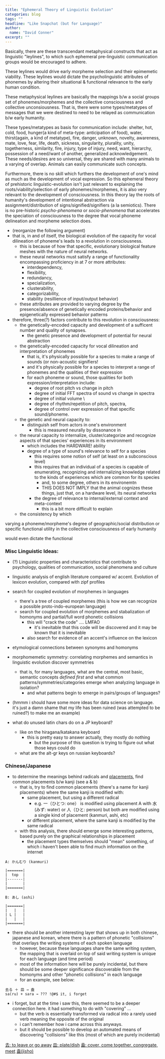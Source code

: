 ```yaml
---
title: "Ephemeral Theory of Linguistic Evolution"
categories: blog
tags: ""
headline: "Like Snapchat (but for Language)"
author:
  name: "David Conner"
excerpt: ""
---
```


Basically, there are these transcendant metaphysical constructs that
act as linguistic "leylines", to which such ephemeral pre-linguistic
communication groups would be encouraged to adhere.

These leylines would drive early morpheme selection and their
epimemetic viability. These leylines would dictate the
psycholinguistic attributes of phonemes by altering their situational
& functional relevance to the early human condition.

These metaphysical leylines are basically the mappings b/w a social
groups set of phonemes/morphemes and the collective consciousness and
collective unconsiousness.  That is, there were some types/metatypes
of messages that we were destined to need to be relayed as
communication b/w early humanity.

These types/metatypes as basis for communication include: shelter,
hot, cold, food, hunger(a kind of meta-type: anticipation of food),
water, thirst(again, a kind of metatype), fire, danger, unknown,
novelty, awareness, mate, love, fear, life, death, sickness,
singularity, plurality, unity, togetherness, similarity, fire, injury,
type of injury, need, want, hierarchy, possession of a need/want of
another, generalized acknowledgement. These needs/desires are so
universal, they are shared with many animals to a varying of
overlap. Animals can easily communicate such concepts.

Furthermore, there is no skill which furthers the development of one's
mind as much as the development of vocal expression. So this ephemeral
theory of prehistoric linguistic-evolution isn't just relevant to
explaining the roots/viability/selection of early phonemes/morphemes,
it is also very relevant to the development of consciousness. In this
theory lay the roots of humanity's development of intentional
abstraction via assignment/distribution of signs/signified/signifiers
(a la semiotics). There is no pre-historic *psycho-phenomena* or
*socio-phenomena* that accelerates the speciation of consciousness to
the degree that vocal phoneme delineation and morpheme selection does.

- (reorganize the following argument)
- that is, in and of itself, the biological evolution of the capacity
  for vocal dilineation of phoneme's leads to a revolution in
  consciousness.
  - this is because of how that specific, evolutionary biological
    feature meshes with the nature of neural networks.
  - these neural networks must satisfy a range of functionality
    encompassing proficiency in at 7 or more attributes:
    - interdependency,
    - flexibility,
    - redundancy,
    - specialization,
    - clusterability,
    - categorizability,
    - stability (resillience of input/output behavior)
  - these attributes are provided to varying degree by the
    presence/absence of genetically encoded proteins/behavior and
    epigenetically expressed behavior patterns
- therefore, three(?) factors contribute to this revolution in consciousness:
  - the genetically-encoded capacity and development of a sufficent
    number and quality of synapses.
    - the genetic presence and development of potential for neural
      abstraction
  - the genetically-encoded capacity for vocal dilineation and
    interpretation of phonemes
    - that is, it's physically possible for a species to make a range
      of sounds (or non-acoustic signifiers!
    - and it's physically possible for a species to interpret a range
      of phonemes and the qualities of their expression
    - for each phoneme or sound, those qualities for both
      expression/interpretation include:
      - degree of root pitch vs change in pitch
      - degree of initial FFT spectra of sound vs change in spectra
      - degree of initial volume \
      - degree of rhythm/repetition of pitch, spectra,
      - degree of control over expression of that specific
        sound/phoneme.
  - the genetic and neural capacity to:
    - distinguish self from actors in one's environment
      - this is measured neurally by dissonance in
  - the neural capacity to internalize, cluster/categorize and
    recognize aspects of that species' experiences in its environment
    - which includes the HARDWARE! ability
    - degree of a type of sound's relevance to self for a species
        - this requires some notion of self (at least on a
          subconscious level)
        - this requires that an individual of a species is capable of
          enumerating, recognizing and internalizing knowledge related
          to the kinds of experiences which are common for its species
          - and, to some degree, others in its environemtn
          - THIS DOES NOT IMPLY that the animal cognizes these things,
            just that, on a hardware level, its neural networks
      - the degree of relevance to internal/external context and
        meta-context
        - this is a bit more difficult to explain
  - the consistency by which


varying a phoneme/morpheme's
degree of geographic/social distribution or specific functional
utility in the collective consciousness of early humanity

would even dictate the functional

### Misc Linguistic Ideas:

- (?) Linguistic properties and characteristics that contribute to
  psychology, qualities of communication, social phenomena and culture

- linguistic analysis of english literature compared w/
  accent. Evolution of lexicon evolution, compared with zipf profiles

- search for coupled evolution of morphemes in languages
  - there's a tree of coupled morphemes (this is how we can recognize
    a possible proto-indo-european language)
  - search for coupled evolution of morphemes and stabalization of
    homonyms and partial/full word phonetic collisions
    - this will "crack the code" .... LMFAO
      - it's inevitable that this code will be discovered and it may
        be known that it is inevitable
    - also search for evidence of an accent's influence on the lexicon
- etymological connections between synonyms and homonyms

- morphomemetic symmetry: correlating morphemes and semantics in
  linguistic evolution discover symmetries
  - that is, for many languages, what are the central, most basic,
    semantic concepts *defined first* and what common
    patterns/symmetries/categories emerge when analyzing language in
    isolation?
    - and what patterns begin to emerge in pairs/groups of languages?

- (hmmm i should have some more ideas for data science on
  language. it's just a damn shame that my life has been ruined (was
  attempted to be ruined?) to make me an example)

- what do unused latin chars do on a JP keyboard?
  - like on the hiragana/katakana keyboard
    - this is pretty easy to answer actually, they mostly do nothing
      - but the purpose of this question is trying to figure out what
        those keys could do
  - what are the alt-gr keys on russian keyboards?

### Chinese/Japanese

- to determine the meanings behind radicals and
  [placements](https://kanjialive.com/214-traditional-kanji-radicals/),
  find common placements b/w kanji (see a & b)
  - that is, try to find common placements (there's a name for kanji
    placements) where the same kanji is modified with:
    - same placement, but using a different radical
      - e.g. 一（ひとつ: one） is modified using placement A with 水
        (みず: water) or 人（ひと: person) but both are modified using
        a single kind of placement (kanmuri, ashi, etc)
    - or different placement, where the same kanji is modified by the
      same radical
  - with this analysis, there should emerge some interesting patterns,
    based purely on the graphical relationships in placement
    - the placement types themselves should "mean" something, of which
      i haven't been able to find much information on the internet

```
A: かんむり (kanmuri)

|=======|
|  top  |
|-------|
|       |
|=======|

B: あし (ashi)

|=======|
|   |   |
| L |   |
|   |   |
|=======|
```

- there should be another interesting layer that shows up in both
  chinese, japanese and korean, where there is a pattern of phonetic
  "collisions" that overlays the writing systems of each spoken
  language
  - however, because these languages share the same writing system,
    the mapping that is overlaid on top of said writing system is
    unique for each language (and time period)
  - most of the information here will be purely incidental, but there
    should be some deeper significance discoverable from the homonyms
    and other "phonetic collisions" in each language
  - for an example, see below:


```
去る ＋ 皿 → 盍
sa(ru) + sara → ??? !@#$ it, i forget
```

- i forget, but at the time i saw this, there seemed to be a deeper
  connection here. it had something to do with "covering" ...
  - but the verb is essentially transformed via radical into a rarely
    used verb meaning the opposite of the original
  - i can't remember how i came across this anyways.
  - but it should be possible to develop an automated means of
    discovering "collisions" like this (most of which are purely
    incidental)

[去: to leave or go away](https://en.wiktionary.org/wiki/%E5%8E%BB#Japanese)
[皿: plate/dish](https://en.wiktionary.org/wiki/%E7%9A%BF)
[盍: cover, come together, congregate, meet](https://en.wiktionary.org/wiki/%E7%9B%8D)
[盍(jisho)](http://jisho.org/search/%E7%9B%8D%20%23kanji)
